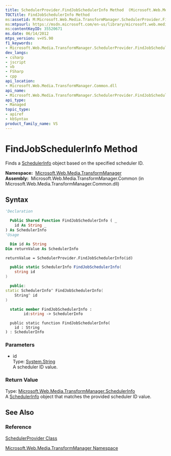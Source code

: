 ```yaml
---
title: SchedulerProvider.FindJobSchedulerInfo Method  (Microsoft.Web.Media.TransformManager)
TOCTitle: FindJobSchedulerInfo Method
ms:assetid: M:Microsoft.Web.Media.TransformManager.SchedulerProvider.FindJobSchedulerInfo(System.String)
ms:mtpsurl: https://msdn.microsoft.com/en-us/library/microsoft.web.media.transformmanager.schedulerprovider.findjobschedulerinfo(v=VS.90)
ms:contentKeyID: 35520671
ms.date: 06/14/2012
mtps_version: v=VS.90
f1_keywords:
- Microsoft.Web.Media.TransformManager.SchedulerProvider.FindJobSchedulerInfo
dev_langs:
- csharp
- jscript
- vb
- FSharp
- cpp
api_location:
- Microsoft.Web.Media.TransformManager.Common.dll
api_name:
- Microsoft.Web.Media.TransformManager.SchedulerProvider.FindJobSchedulerInfo
api_type:
- Managed
topic_type:
- apiref
- kbSyntax
product_family_name: VS
---
```


# FindJobSchedulerInfo Method

Finds a [SchedulerInfo](schedulerinfo-class-microsoft-web-media-transformmanager.md) object based on the specified scheduler ID.

**Namespace:**  [Microsoft.Web.Media.TransformManager](microsoft-web-media-transformmanager-namespace.md)  
**Assembly:**  Microsoft.Web.Media.TransformManager.Common (in Microsoft.Web.Media.TransformManager.Common.dll)

## Syntax

```vb
'Declaration

  Public Shared Function FindJobSchedulerInfo ( _
    id As String _
) As SchedulerInfo
'Usage

  Dim id As String
Dim returnValue As SchedulerInfo

returnValue = SchedulerProvider.FindJobSchedulerInfo(id)
```

```csharp
  public static SchedulerInfo FindJobSchedulerInfo(
    string id
)
```

```cpp
  public:
static SchedulerInfo^ FindJobSchedulerInfo(
    String^ id
)
```

``` fsharp
  static member FindJobSchedulerInfo : 
        id:string -> SchedulerInfo 
```

```jscript
  public static function FindJobSchedulerInfo(
    id : String
) : SchedulerInfo
```

### Parameters

  - id  
    Type: [System.String](https://msdn.microsoft.com/library/s1wwdcbf)  
    A scheduler ID value.  

### Return Value

Type: [Microsoft.Web.Media.TransformManager.SchedulerInfo](schedulerinfo-class-microsoft-web-media-transformmanager.md)  
A [SchedulerInfo](schedulerinfo-class-microsoft-web-media-transformmanager.md) object that matches the provided scheduler ID value.  

## See Also

### Reference

[SchedulerProvider Class](schedulerprovider-class-microsoft-web-media-transformmanager.md)

[Microsoft.Web.Media.TransformManager Namespace](microsoft-web-media-transformmanager-namespace.md)

